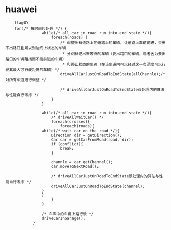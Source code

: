 # huawei
        flagOY
        for(/* 按时间片处理 */) {
                    while(/* all car in road run into end state */){
                        foreach(roads) {
                            /* 调整所有道路上在道路上的车辆，让道路上车辆前进，只要不出路口且可以到达终止状态的车辆
                             * 分别标记出来等待的车辆（要出路口的车辆，或者因为要出路口的车辆阻挡而不能前进的车辆）
                             * 和终止状态的车辆（在该车道内可以经过这一次调度可以行驶其最大可行驶距离的车辆）*/
                            driveAllCarJustOnRoadToEndState(allChannle);/* 对所有车道进行调整 */
        
                            /* driveAllCarJustOnRoadToEndState该处理内的算法与性能自行考虑 */
                        }
                    }
                    
                    while(/* all car in road run into end state */){
                        /* driveAllWaitCar() */
                        foreach(crosses){
                            foreach(roads){
                    while(/* wait car on the road */){
                        Direction dir = getDirection();
                        Car car = getCarFromRoad(road, dir);
                        if (conflict){
                            break;
                        }
        
                        channle = car.getChannel();
                        car.moveToNextRoad();
        
                        /* driveAllCarJustOnRoadToEndState该处理内的算法与性能自行考虑 */
                        driveAllCarJustOnRoadToEndState(channel);
                    }
                    }
                        }
                    }
        
                    /* 车库中的车辆上路行驶 */
                    driveCarInGarage();
                }
           
        

